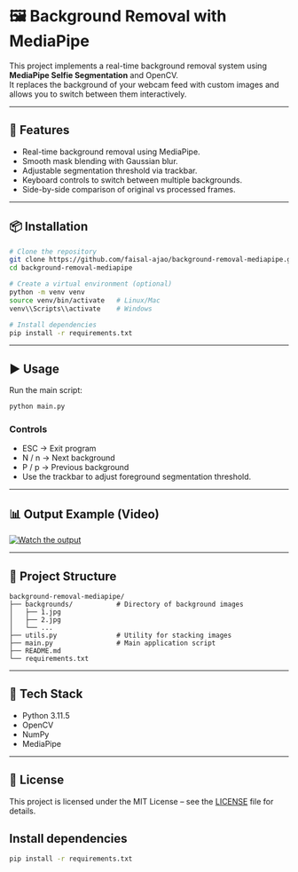 # 🖼️ Background Removal with MediaPipe

This project implements a real-time background removal system using **MediaPipe Selfie Segmentation** and OpenCV.  
It replaces the background of your webcam feed with custom images and allows you to switch between them interactively.

---

## 🚀 Features
- Real-time background removal using MediaPipe.
- Smooth mask blending with Gaussian blur.
- Adjustable segmentation threshold via trackbar.
- Keyboard controls to switch between multiple backgrounds.
- Side-by-side comparison of original vs processed frames.

---

## 📦 Installation

```bash
# Clone the repository
git clone https://github.com/faisal-ajao/background-removal-mediapipe.git
cd background-removal-mediapipe

# Create a virtual environment (optional)
python -m venv venv
source venv/bin/activate   # Linux/Mac
venv\\Scripts\\activate    # Windows

# Install dependencies
pip install -r requirements.txt
```

---

## ▶️ Usage

Run the main script:
```bash
python main.py
```

### Controls
- ESC → Exit program  
- N / n → Next background  
- P / p → Previous background  
- Use the trackbar to adjust foreground segmentation threshold.

---

## 📊 Output Example (Video)  
[![Watch the output](https://img.youtube.com/vi/k5rxVd-4VRg/hqdefault.jpg)](https://youtu.be/k5rxVd-4VRg?feature=shared)

---

## 📂 Project Structure
```
background-removal-mediapipe/
├── backgrounds/           # Directory of background images
│   ├── 1.jpg
│   ├── 2.jpg
│   └── ...
├── utils.py               # Utility for stacking images
├── main.py                # Main application script
├── README.md
└── requirements.txt
```

---

## 🧠 Tech Stack
- Python 3.11.5
- OpenCV
- NumPy
- MediaPipe

---

## 📜 License
This project is licensed under the MIT License – see the [LICENSE](LICENSE) file for details.

## Install dependencies
```bash
pip install -r requirements.txt
```
